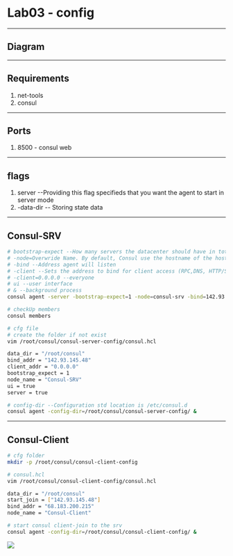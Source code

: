 # Lab03 - config

---

## Diagram

---

## Requirements
1. net-tools
2. consul

---

## Ports
1. 8500 - consul web

---

## flags
1. server --Providing this flag specifieds that you want the agent to start in server mode
2. -data-dir -- Storing state data

---

## Consul-SRV
````sh
# bootstrap-expect --How many servers the datacenter should have in total
# -node=Overwride Name. By default, Consul use the hostname of the host
# -bind --Address agent will listen
# -client --Sets the address to bind for client access (RPC,DNS, HTTP/S & gRPC)
# -client=0.0.0.0 --everyone
# ui --user interface
# & --background process
consul agent -server -bootstrap-expect=1 -node=consul-srv -bind=142.93.145.48 -client=0.0.0.0 -data-dir=/root/consul -ui=True &

# checkUp members
consul members

# cfg file
# create the folder if not exist
vim /root/consul/consul-server-config/consul.hcl

data_dir = "/root/consul"
bind_addr = "142.93.145.48"
client_addr = "0.0.0.0"
bootstrap_expect = 1
node_name = "Consul-SRV"
ui = true
server = true

# config-dir --Configuration std location is /etc/consul.d
consul agent -config-dir=/root/consul/consul-server-config/ &
````

---

## Consul-Client
````sh
# cfg folder
mkdir -p /root/consul/consul-client-config

# consul.hcl
vim /root/consul/consul-client-config/consul.hcl

data_dir = "/root/consul"
start_join = ["142.93.145.48"]
bind_addr = "68.183.200.215"
node_name = "Consul-Client"

# start consul client-join to the srv
consul agent -config-dir=/root/consul/consul-client-config/ &
````

[<img src="https://i.imgur.com/ccDazhu.png">](https://i.imgur.com/ccDazhu.png)
